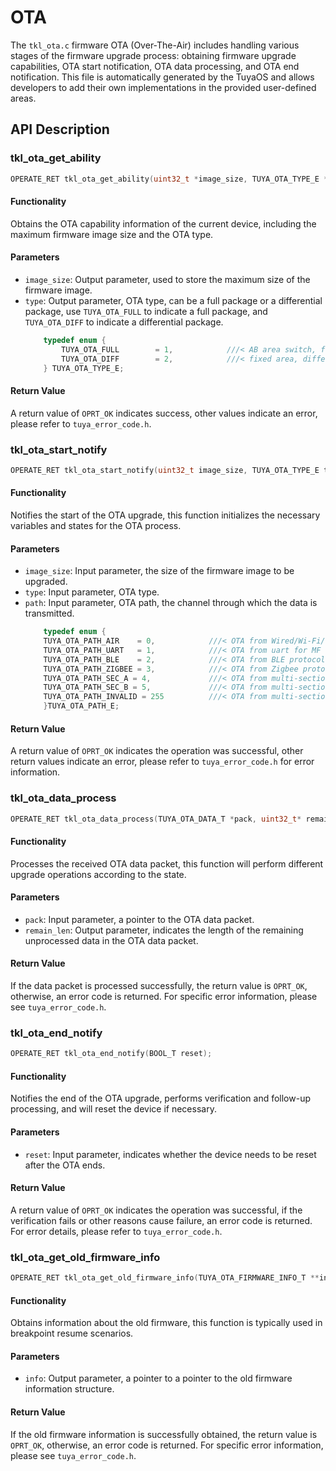 # OTA

The `tkl_ota.c` firmware OTA (Over-The-Air) includes handling various stages of the firmware upgrade process: obtaining firmware upgrade capabilities, OTA start notification, OTA data processing, and OTA end notification. This file is automatically generated by the TuyaOS and allows developers to add their own implementations in the provided user-defined areas.

## API Description

### tkl_ota_get_ability

```c
OPERATE_RET tkl_ota_get_ability(uint32_t *image_size, TUYA_OTA_TYPE_E *type);
```

#### Functionality

Obtains the OTA capability information of the current device, including the maximum firmware image size and the OTA type.

#### Parameters

- `image_size`: Output parameter, used to store the maximum size of the firmware image.
- `type`: Output parameter, OTA type, can be a full package or a differential package, use `TUYA_OTA_FULL` to indicate a full package, and `TUYA_OTA_DIFF` to indicate a differential package.
  ```c
      typedef enum {
          TUYA_OTA_FULL        = 1,            ///< AB area switch, full package upgrade
          TUYA_OTA_DIFF        = 2,            ///< fixed area, difference package upgrade
      } TUYA_OTA_TYPE_E;
  ```

#### Return Value

A return value of `OPRT_OK` indicates success, other values indicate an error, please refer to `tuya_error_code.h`.

### tkl_ota_start_notify

```c
OPERATE_RET tkl_ota_start_notify(uint32_t image_size, TUYA_OTA_TYPE_E type, TUYA_OTA_PATH_E path);
```

#### Functionality

Notifies the start of the OTA upgrade, this function initializes the necessary variables and states for the OTA process.

#### Parameters

- `image_size`: Input parameter, the size of the firmware image to be upgraded.
- `type`: Input parameter, OTA type.
- `path`: Input parameter, OTA path, the channel through which the data is transmitted.
  ```c
      typedef enum {
      TUYA_OTA_PATH_AIR    = 0,            ///< OTA from Wired/Wi-Fi/Cellular/NBIoT
      TUYA_OTA_PATH_UART   = 1,            ///< OTA from uart for MF
      TUYA_OTA_PATH_BLE    = 2,            ///< OTA from BLE protocol for subdev
      TUYA_OTA_PATH_ZIGBEE = 3,            ///< OTA from Zigbee protocol for subdev
      TUYA_OTA_PATH_SEC_A = 4,             ///< OTA from multi-section A
      TUYA_OTA_PATH_SEC_B = 5,             ///< OTA from multi-section B
      TUYA_OTA_PATH_INVALID = 255          ///< OTA from multi-section invalid
      }TUYA_OTA_PATH_E;
  ```

#### Return Value

A return value of `OPRT_OK` indicates the operation was successful, other return values indicate an error, please refer to `tuya_error_code.h` for error information.

### tkl_ota_data_process

```c
OPERATE_RET tkl_ota_data_process(TUYA_OTA_DATA_T *pack, uint32_t* remain_len);
```

#### Functionality

Processes the received OTA data packet, this function will perform different upgrade operations according to the state.

#### Parameters

- `pack`: Input parameter, a pointer to the OTA data packet.
- `remain_len`: Output parameter, indicates the length of the remaining unprocessed data in the OTA data packet.

#### Return Value

If the data packet is processed successfully, the return value is `OPRT_OK`, otherwise, an error code is returned. For specific error information, please see `tuya_error_code.h`.

### tkl_ota_end_notify

```c
OPERATE_RET tkl_ota_end_notify(BOOL_T reset);
```

#### Functionality

Notifies the end of the OTA upgrade, performs verification and follow-up processing, and will reset the device if necessary.

#### Parameters

- `reset`: Input parameter, indicates whether the device needs to be reset after the OTA ends.

#### Return Value

A return value of `OPRT_OK` indicates the operation was successful, if the verification fails or other reasons cause failure, an error code is returned. For error details, please refer to `tuya_error_code.h`.

### tkl_ota_get_old_firmware_info

```c
OPERATE_RET tkl_ota_get_old_firmware_info(TUYA_OTA_FIRMWARE_INFO_T **info);
```

#### Functionality

Obtains information about the old firmware, this function is typically used in breakpoint resume scenarios.

#### Parameters

- `info`: Output parameter, a pointer to a pointer to the old firmware information structure.

#### Return Value

If the old firmware information is successfully obtained, the return value is `OPRT_OK`, otherwise, an error code is returned. For specific error information, please see `tuya_error_code.h`.
